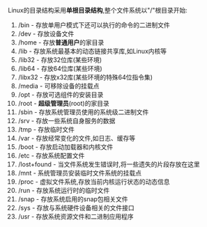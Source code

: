 Linux的目录结构采用**单根目录结构**,整个文件系统以"/"根目录开始:

1. /bin - 存放单用户模式下还可以执行的命令的二进制文件
2. /dev - 存放设备文件
3. /home - 存放**普通用户**的家目录
4. /lib - 存放系统最基本的动态链接共享库,如Linux内核等
5. /lib32 - 存放32位库(某些环境)
6. /lib64 - 存放64位库(某些环境)
7. /libx32 - 存放x32库(某些环境的特殊64位指令集)
8. /media - 可移除设备的挂载点
9. /opt - 存放可选组件的安装目录
10. /root - **超级管理员**(root)的家目录
11. /sbin - 存放系统管理员使用的系统级二进制文件
12. /srv - 存放一些系统自身服务的数据
13. /tmp - 存放临时文件
14. /var - 存放经常变化的文件,如日志、缓存等
15. /boot - 存放启动加载器和内核文件
16. /etc - 存放系统配置文件
17. /lost+found - 当文件系统发生错误时,将一些遗失的片段存放在这里
18. /mnt - 系统管理员安装临时文件系统的挂载点
19. /proc - 虚拟文件系统,存放当前内核运行状态的动态信息
20. /run - 存放系统运行时的临时文件
21. /snap - 存放系统启用的snap包相关文件
22. /sys - 存放与系统硬件设备相关的文件接口
23. /usr - 存放系统资源文件和二进制应用程序